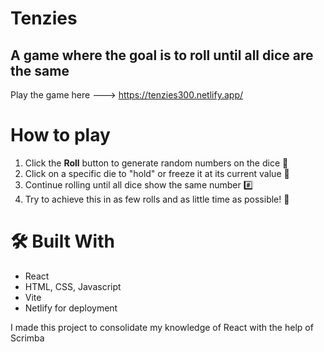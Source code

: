 # Tenzies

## A game where the goal is to roll until all dice are the same

Play the game here ---> https://tenzies300.netlify.app/

# How to play
1. Click the **Roll** button to generate random numbers on the dice 🎲
2. Click on a specific die to "hold" or freeze it at its current value 📌
3. Continue rolling until all dice show the same number #️⃣
4. Try to achieve this in as few rolls and as little time as possible! 🥇

# 🛠️ Built With
- React
- HTML, CSS, Javascript
- Vite
- Netlify for deployment

I made this project to consolidate my knowledge of React with the help of Scrimba
